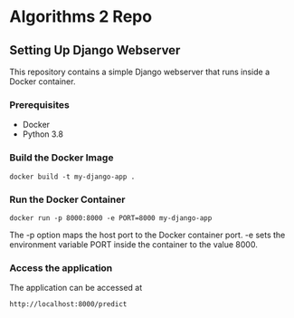 # Algorithms 2 Repo

## Setting Up Django Webserver

This repository contains a simple Django webserver that runs inside a Docker container.

### Prerequisites

- Docker
- Python 3.8

### Build the Docker Image

	docker build -t my-django-app .

### Run the Docker Container

	docker run -p 8000:8000 -e PORT=8000 my-django-app

The -p option maps the host port to the Docker container port. -e sets the environment variable PORT inside the container to the value 8000.

### Access the application

The application can be accessed at 
	
	http://localhost:8000/predict

